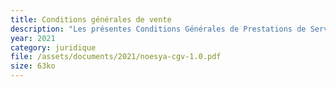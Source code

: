 ```yaml
---
title: Conditions générales de vente
description: "Les présentes Conditions Générales de Prestations de Services ont pour objet de préciser les conditions dans lesquelles la société noesya fournit au client les services décrits dans leurs propositions commerciales, devis, bons de commande et/ou cahiers des charges"
year: 2021
category: juridique
file: /assets/documents/2021/noesya-cgv-1.0.pdf
size: 63ko
---
```

